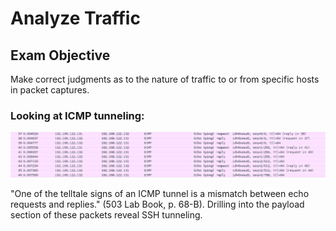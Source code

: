 # Analyze Traffic

## Exam Objective

Make correct judgments as to the nature of traffic to or from specific hosts in packet captures.

### Looking at ICMP tunneling:

![Protocol Hierarchy](../screenshots/interpret-traffic-icmp-tunneling.PNG?raw=true "Protocol Hierarchy")

"One of the telltale signs of an ICMP tunnel is a mismatch between echo requests and replies." (503 Lab Book, p. 68-B).  Drilling into the payload section of these packets reveal SSH tunneling.



